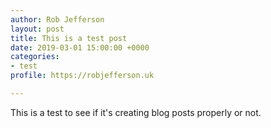```yaml
---
author: Rob Jefferson
layout: post
title: This is a test post
date: 2019-03-01 15:00:00 +0000
categories:
- test
profile: https://robjefferson.uk

---
```

This is a test to see if it's creating blog posts properly or not.